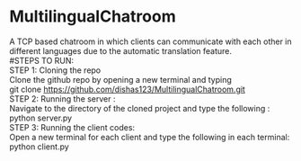 # MultilingualChatroom <br>
A TCP based chatroom in which clients can communicate with each other in different languages due to the automatic translation feature. <br>
#STEPS TO RUN: <br>
STEP 1: Cloning the repo<br>
Clone the github repo by opening a new terminal and typing <br>
git clone https://github.com/dishas123/MultilingualChatroom.git <br>
STEP 2: Running the server : <br>
Navigate to the directory of the cloned project and type the following : <br>
python server.py <br>
STEP 3: Running the client codes: <br>
Open a new terminal for each client and type the following in each terminal: <br>
python client.py

